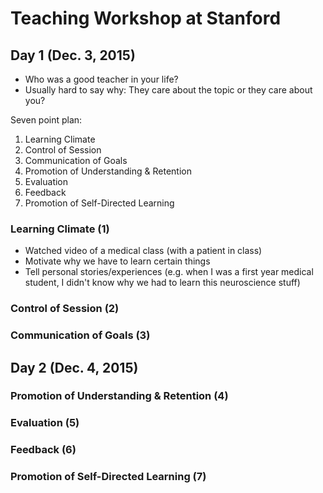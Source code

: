 # Teaching Workshop at Stanford

## Day 1 (Dec. 3, 2015)

* Who was a good teacher in your life? 
* Usually hard to say why: They care about the topic or they care about you?

Seven point plan:

1. Learning Climate
2. Control of Session
3. Communication of Goals
4. Promotion of Understanding & Retention
5. Evaluation
6. Feedback
7. Promotion of Self-Directed Learning

### Learning Climate (1)

* Watched video of a medical class (with a patient in class)
* Motivate why we have to learn certain things
* Tell personal stories/experiences (e.g. when I was a first year medical student, I didn't know why we had to learn this neuroscience stuff)

### Control of Session (2)
### Communication of Goals (3)

## Day 2 (Dec. 4, 2015)

### Promotion of Understanding & Retention (4)
### Evaluation (5)
### Feedback (6)
### Promotion of Self-Directed Learning (7)
